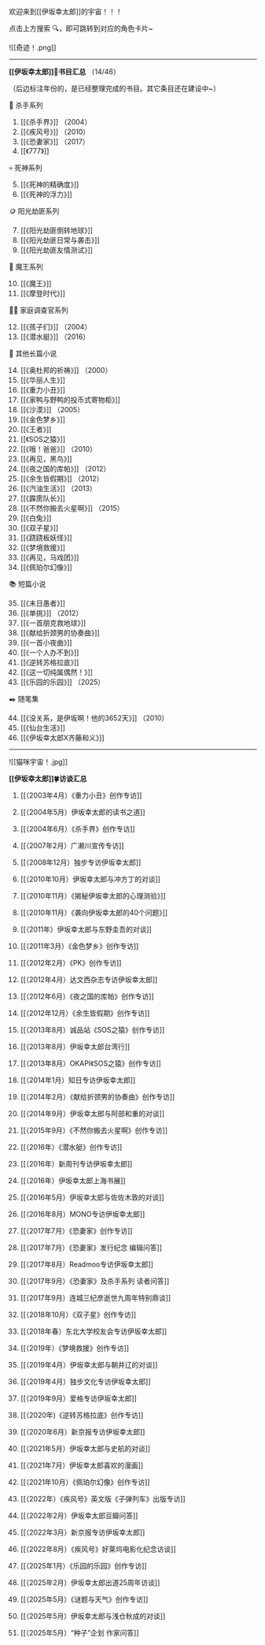 
欢迎来到[[伊坂幸太郎]]的宇宙！！！
 
点击上方搜索 🔍，即可跳转到对应的角色卡片~

![[奇迹！.png]]

---

**[[伊坂幸太郎]]🌳书目汇总** （14/46）

（后边标注年份的，是已经整理完成的书目。其它条目还在建设中~）

🔪 杀手系列

1. [[《杀手界》]] （2004）
2. [[《疾风号》]] （2010）
3. [[《恐妻家》]] （2017）
4. [[《777》]] 

💀 死神系列

5. [[《死神的精确度》]] 
6. [[《死神的浮力》]] 

🪙 阳光劫匪系列

7. [[《阳光劫匪倒转地球》]] 
8. [[《阳光劫匪日常与袭击》]] 
9. [[《阳光劫匪友情测试》]] 

🐎 魔王系列

10. [[《魔王》]] 
11. [[《摩登时代》]] 

🐕‍🦺 家庭调查官系列

12. [[《孩子们》]] （2004）
13. [[《潜水艇》]] （2016）

📙 其他长篇小说

14. [[《奥杜邦的祈祷》]] （2000）
15. [[《华丽人生》]] 
16. [[《重力小丑》]]
17. [[《家鸭与野鸭的投币式寄物柜》]]
18. [[《沙漠》]] （2005）
19. [[《金色梦乡》]]
20. [[《王者》]]
21. [[《SOS之猿》]]
22. [[《哦！爸爸》]] （2010）
23. [[《再见，黑鸟》]]
24. [[《夜之国的库帕》]] （2012）
25. [[《余生皆假期》]] （2012）
26. [[《汽油生活》]] （2013）
27. [[《霹雳队长》]]
28. [[《不然你搬去火星啊》]] （2015）
29. [[《白兔》]]
30. [[《双子星》]]
31. [[《跷跷板妖怪》]]
32. [[《梦境救援》]]
33. [[《再见，马戏团》]]
34. [[《佩珀尔幻像》]]

📚 短篇小说

35. [[《末日愚者》]] 
36. [[《单挑》]] （2012）
37. [[《一首朋克救地球》]] 
38. [[《献给折颈男的协奏曲》]] 
39. [[《一首小夜曲》]] 
40. [[《一个人办不到》]] 
41. [[《逆转苏格拉底》]] 
42. [[《这一切纯属偶然！》]] 
43. [[《乐园的乐园》]] （2025）

✒️ 随笔集

44. [[《没关系，是伊坂啊！他的3652天》]] （2010）
45. [[《仙台生活》]] 
46. [[《伊坂幸太郎X齐藤和义》]] 

---

![[猫咪宇宙！.jpg]]

**[[伊坂幸太郎]]🍀访谈汇总** 

1. [[（2003年4月）《重力小丑》创作专访]]

2. [[（2004年5月）伊坂幸太郎的读书之道]]

3. [[（2004年6月）《杀手界》创作专访]]

4. [[（2007年2月）广濑川宣传专访]] 

5. [[（2008年12月）独步专访伊坂幸太郎]]

6. [[（2010年10月）伊坂幸太郎与冲方丁的对谈]]

7. [[（2010年11月）《揭秘伊坂幸太郎的心理测验》]]

8. [[（2010年11月）《袭向伊坂幸太郎的40个问题》]]

9. [[（2011年）伊坂幸太郎与东野圭吾的对谈]]

10. [[（2011年3月）《金色梦乡》创作专访]]

11. [[（2012年2月）《PK》创作专访]]

12. [[（2012年4月）达文西杂志专访伊坂幸太郎]]

13. [[（2012年6月）《夜之国的库帕》创作专访]]

14. [[（2012年12月）《余生皆假期》创作专访]]

15. [[（2013年8月）诚品站《SOS之猿》创作专访]]

16. [[（2013年8月）伊坂幸太郎台湾行]]

17. [[（2013年8月）OKAPI《SOS之猿》创作专访]]

18. [[（2014年1月）知日专访伊坂幸太郎]]

19. [[（2014年2月）《献给折颈男的协奏曲》创作专访]]

20. [[（2014年9月）伊坂幸太郎与阿部和重的对谈]]

21. [[（2015年9月）《不然你搬去火星啊》创作专访]]

22. [[（2016年）《潜水艇》创作专访]]

23. [[（2016年）新周刊专访伊坂幸太郎]]

24. [[（2016年）伊坂幸太郎上海书展]]

25. [[（2016年5月）伊坂幸太郎与佐佐木敦的对谈]]

26. [[（2016年8月）MONO专访伊坂幸太郎]] 

27. [[（2017年7月）《恐妻家》创作专访]]

28. [[（2017年7月）《恐妻家》发行纪念 编辑问答]]

29. [[（2017年8月）Readmoo专访伊坂幸太郎]]

30. [[（2017年9月）《恐妻家》及杀手系列 读者问答]]

31. [[（2017年9月）连城三纪彦逝世九周年特别鼎谈]] 

32. [[（2018年10月）《双子星》创作专访]]

33. [[（2018年春）东北大学校友会专访伊坂幸太郎]]

34. [[（2019年）《梦境救援》创作专访]] 

35. [[（2019年4月）伊坂幸太郎与朝井辽的对谈]]

36. [[（2019年4月）独步文化专访伊坂幸太郎]]

37. [[（2019年9月）爱格专访伊坂幸太郎]]

38. [[（2020年)《逆转苏格拉底》创作专访]]

39. [[（2020年6月）新京报专访伊坂幸太郎]]

40. [[（2021年5月）伊坂幸太郎与史航的对谈]]

41. [[（2021年7月）伊坂幸太郎喜欢的漫画]]

42. [[（2021年10月）《佩珀尔幻像》创作专访]]

43. [[（2022年）《疾风号》英文版《子弹列车》出版专访]]

44. [[（2022年2月）伊坂幸太郎豆瓣问答]]

45. [[（2022年3月）新京报专访伊坂幸太郎]] 

46. [[（2022年8月）《疾风号》好莱坞电影化纪念访谈]]

47. [[（2025年1月）《乐园的乐园》创作专访]]

48. [[（2025年2月）伊坂幸太郎出道25周年访谈]]

49. [[（2025年5月）《谜题与天气》创作专访]] 

50. [[（2025年5月）伊坂幸太郎与浅仓秋成的对谈]] 

51. [[（2025年5月）“种子”企划 作家问答]] 